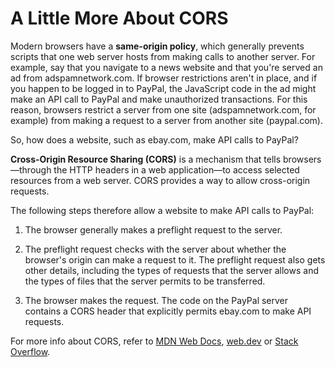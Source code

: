# A Little More About CORS

Modern browsers have a **same-origin policy**, which generally prevents scripts that one web server hosts from making calls to another server. For example, say that you navigate to a news website and that you're served an ad from adspamnetwork.com. If browser restrictions aren't in place, and if you happen to be logged in to PayPal, the JavaScript code in the ad might make an API call to PayPal and make unauthorized transactions. For this reason, browsers restrict a server from one site (adspamnetwork.com, for example) from making a request to a server from another site (paypal.com).

So, how does a website, such as ebay.com, make API calls to PayPal?

**Cross-Origin Resource Sharing (CORS)** is a mechanism that tells browsers&mdash;through the HTTP headers in a web application&mdash;to access selected resources from a web server. CORS provides a way to allow cross-origin requests.

The following steps therefore allow a website to make API calls to PayPal:

1. The browser generally makes a preflight request to the server.

2. The preflight request checks with the server about whether the browser's origin can make a request to it. The preflight request also gets other details, including the types of requests that the server allows and the types of files that the server permits to be transferred.

3. The browser makes the request. The code on the PayPal server contains a CORS header that explicitly permits ebay.com to make API requests.

For more info about CORS, refer to [MDN Web Docs](https://developer.mozilla.org/en-US/docs/Web/HTTP/CORS), [web.dev](https://www.html5rocks.com/en/tutorials/cors/#toc-handling-a-not-so-simple-request) or [Stack Overflow](https://stackoverflow.com/questions/10636611/how-does-access-control-allow-origin-header-work).
